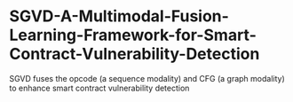 # SGVD-A-Multimodal-Fusion-Learning-Framework-for-Smart-Contract-Vulnerability-Detection
SGVD fuses the opcode (a sequence modality) and CFG (a graph modality) to enhance smart contract vulnerability detection
